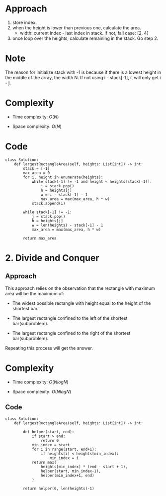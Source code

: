 # Approach
1. store index.
2. when the height is lower than previous one, calculate the area.
    - width: current index - last index in stack. If not, fail case: [2, 4]
3. once loop over the heights, calculate remaining in the stack. Go step 2.

# Note
The reason for initialize stack with -1 is because if there is a lowest height in the middle of the array, the width N. If not using i - stack[-1], it will only get i - j.

# Complexity
- Time complexity:
    $O(N)$

- Space complexity:
    $O(N)$

# Code
```python3 []
class Solution:
    def largestRectangleArea(self, heights: List[int]) -> int:
        stack = [-1]
        max_area = 0
        for i, height in enumerate(heights):
            while stack[-1] != -1 and height < heights[stack[-1]]:
                j = stack.pop()
                h = heights[j]
                w = i - stack[-1] - 1
                max_area = max(max_area, h * w)
            stack.append(i)
        
        while stack[-1] != -1:
            j = stack.pop()
            h = heights[j]
            w = len(heights) - stack[-1] - 1
            max_area = max(max_area, h * w)
        
        return max_area
```


# 2. Divide and Conquer

## Approach
This approach relies on the observation that the rectangle with maximum area will be the maximum of:

- The widest possible rectangle with height equal to the height of the shortest bar.

- The largest rectangle confined to the left of the shortest bar(subproblem).

- The largest rectangle confined to the right of the shortest bar(subproblem).

Repeating this process will get the answer.

# Complexity
- Time complexity:
    $O(NlogN)$

- Space complexity:
    $O(NlogN)$

## Code
```python3 []
class Solution:
    def largestRectangleArea(self, heights: List[int]) -> int:
        
        def helper(start, end):
            if start > end:
                return 0
            min_index = start
            for i in range(start, end+1):
                if heights[i] < heights[min_index]:
                    min_index = i
            return max(
                heights[min_index] * (end - start + 1),
                helper(start, min_index-1),
                helper(min_index+1, end)
            )
        
        return helper(0, len(heights)-1)
```